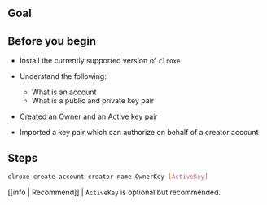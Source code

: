 ## Goal

## Before you begin

* Install the currently supported version of `clroxe`

* Understand the following:
  * What is an account
  * What is a public and private key pair

* Created an Owner and an Active key pair
* Imported a key pair which can authorize on behalf of a creator account

## Steps

```sh
clroxe create account creator name OwnerKey [ActiveKey]
```

[[info | Recommend]]
| `ActiveKey` is optional but recommended.
